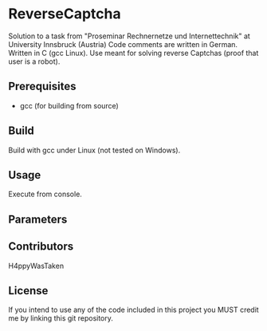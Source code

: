 # ReverseCaptcha
Solution to a task from "Proseminar Rechnernetze und Internettechnik" at University Innsbruck (Austria)
Code comments are written in German.
Written in C (gcc Linux).
Use meant for solving reverse Captchas (proof that user is a robot).

## Prerequisites
 - gcc (for building from source)

## Build
Build with gcc under Linux (not tested on Windows).

## Usage
Execute from console.

## Parameters

## Contributors
H4ppyWasTaken

## License
If you intend to use any of the code included in this project you MUST credit me by linking this git repository.
